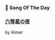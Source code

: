 ### 🎵 Song Of The Day

### [六等星の夜](https://open.spotify.com/track/1VggvibdeX96RwJfbKzief)

by Aimer
